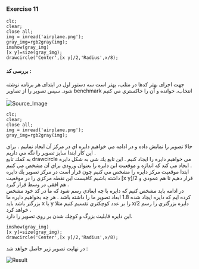 ### Exercise 11
```
clc;
clear;
close all;
img = imread('airplane.png');
gray_img=rgb2gray(img); 
imshow(gray_img)
[x y]=size(gray_img);
drawcircle('Center',[x y]/2,'Radius',x/8);
```
#### بررسی کد :
جهت اجرای بهتر کدها در متلب، بهتر است سه دستور اول در ابتدای هر برنامه نوشته شود. 
سپس تصوير را از تصاوير benchmark انتخاب، خوانده و آن را خاكستري مي كنيم .
<br/>
 ![Source_Image](https://raw.githubusercontent.com/semnan-university-ai/image-processing-class-002/main/exercises/fatemeh456/11/airplane.png?token=GHSAT0AAAAAABPAIYAJ7KEBYUT2LZI7DRWUYSJ5YJQ)
```
clc;
clear;
close all;
img = imread('airplane.png');
gray_img=rgb2gray(img); 
```
حالا تصوير را نمايش داده و در ادامه مي خواهيم دايره اي در مركز آن ايجاد نماييم .
براي اين كار ابتدا سايز تصوير را نگه مي داريم .
<br/>
به كمك تابع drawcircle مي خواهيم دایره را ایجاد کنیم .
اين تابع يك شي به شكل دايره ايجاد مي كند كه اندازه و موقعيت اين دايره را بعنوان ورودي براي آن مشخص مي كنيم .
<br/>
ابتدا موقعيت مركز دايره را مشخص مي كنيم چون قرار است در مركز تصوير يك دايره داشته باشيم كافيست اين نقطه مركزي را 
در موقعيت [x y]/2 قرار دهيم تا هم عمودي و هم افقي در وسط قرار گيرد .
<br/>
در ادامه بايد مشخص كنيم كه دايره با چه ابعادي رسم شود كه ما در كد خود 
 مشخص كرده ايم كه دايره ايجاد شده 1.8 ابعاد تصوير ما را داشته باشد . هر چه 
بخواهيم دايره ما بزرگتر باشد بايد x يا y را بر عدد كوچكتري تقسيم كنيم مثلا x/2 دايره بزرگتري را رسم خواهد كرد .
<br/>
اين دايره قابليت بزرگ و كوچك شدن بر روي تصوير را دارد.
```
imshow(gray_img)
[x y]=size(gray_img);
drawcircle('Center',[x y]/2,'Radius',x/8);
```
در نهايت تصوير زير حاصل خواهد شد :  
 
 ![Result](https://github.com/semnan-university-ai/image-processing-class-002/blob/main/exercises/fatemeh456/11/Result.PNG)

